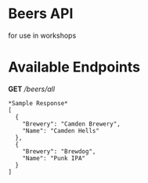 # Beers API
for use in workshops

# Available Endpoints
**GET** */beers/all*
```
*Sample Response*
[
  {
    "Brewery": "Camden Brewery",
    "Name": "Camden Hells"
  },
  {
    "Brewery": "Brewdog",
    "Name": "Punk IPA"
  }
]
```
